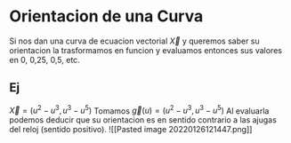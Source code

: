 # Orientacion de una Curva
Si nos dan una curva de ecuacion vectorial $\vec X$ y queremos saber su orientacion la trasformamos en funcion y evaluamos entonces sus valores en 0, 0,25, 0,5, etc.

## Ej
$\vec X =(u^2-u^3, u^3-u^5)$
Tomamos $\vec g(u)=(u^2-u^3, u^3-u^5)$
Al evaluarla podemos deducir que su orientacion es en sentido contrario a las ajugas del reloj (sentido positivo).
![[Pasted image 20220126121447.png]]